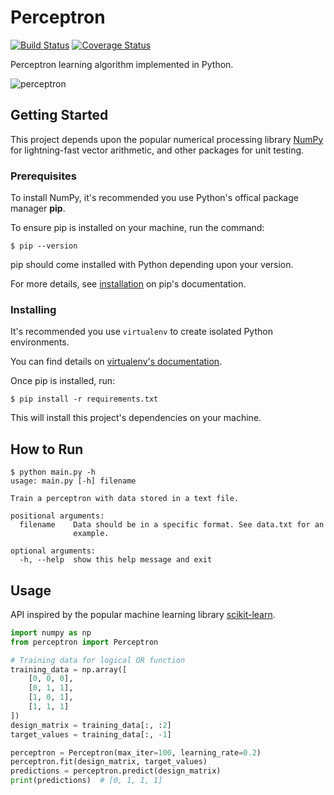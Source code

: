 # Perceptron

[![Build Status](https://travis-ci.org/gbroques/perceptron.svg?branch=master)](https://travis-ci.org/gbroques/perceptron)
[![Coverage Status](https://coveralls.io/repos/github/gbroques/perceptron/badge.svg?branch=master)](https://coveralls.io/github/gbroques/perceptron?branch=master)

Perceptron learning algorithm implemented in Python.

![perceptron](perceptron.png)

## Getting Started
This project depends upon the popular numerical processing library [NumPy](http://www.numpy.org/) for lightning-fast vector arithmetic, and other packages for unit testing.

### Prerequisites

To install NumPy, it's recommended you use Python's offical package manager **pip**.

To ensure pip is installed on your machine, run the command:

```
$ pip --version
```

pip should come installed with Python depending upon your version.

For more details, see [installation](https://pip.pypa.io/en/stable/installing/)
on pip's documentation.

### Installing
It's recommended you use `virtualenv` to create isolated Python environments.

You can find details on [virtualenv's documentation](https://virtualenv.pypa.io/en/stable/).

Once pip is installed, run:

```
$ pip install -r requirements.txt
```

This will install this project's dependencies on your machine.

## How to Run

```
$ python main.py -h
usage: main.py [-h] filename

Train a perceptron with data stored in a text file.

positional arguments:
  filename    Data should be in a specific format. See data.txt for an
              example.

optional arguments:
  -h, --help  show this help message and exit
```

## Usage
API inspired by the popular machine learning library
[scikit-learn](http://scikit-learn.org/stable/modules/generated/sklearn.linear_model.Perceptron.html).

```python
import numpy as np
from perceptron import Perceptron

# Training data for logical OR function
training_data = np.array([
    [0, 0, 0],
    [0, 1, 1],
    [1, 0, 1],
    [1, 1, 1]
])
design_matrix = training_data[:, :2]
target_values = training_data[:, -1]

perceptron = Perceptron(max_iter=100, learning_rate=0.2)
perceptron.fit(design_matrix, target_values)
predictions = perceptron.predict(design_matrix)
print(predictions)  # [0, 1, 1, 1]
```
